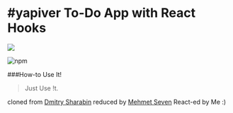 # #yapiver  To-Do App with React Hooks

![](http://www.myiconfinder.com/icon/download/5beae3f3b25bb0ecf639c2ab5ab703e6.ico~7951)

![npm](https://img.shields.io/npm/v/npm)

###How-to Use It!
> Just Use !t.

cloned from [Dmitry Sharabin](https://d12n.me/)
reduced by [Mehmet Seven](https://github.com/meseven)
React-ed by Me :)
